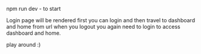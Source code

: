 npm run dev - to start 

Login page will be rendered first you can login and then travel to dashboard and home from url 
when you logout you again need to login to access dashboard and home.

play around :)

